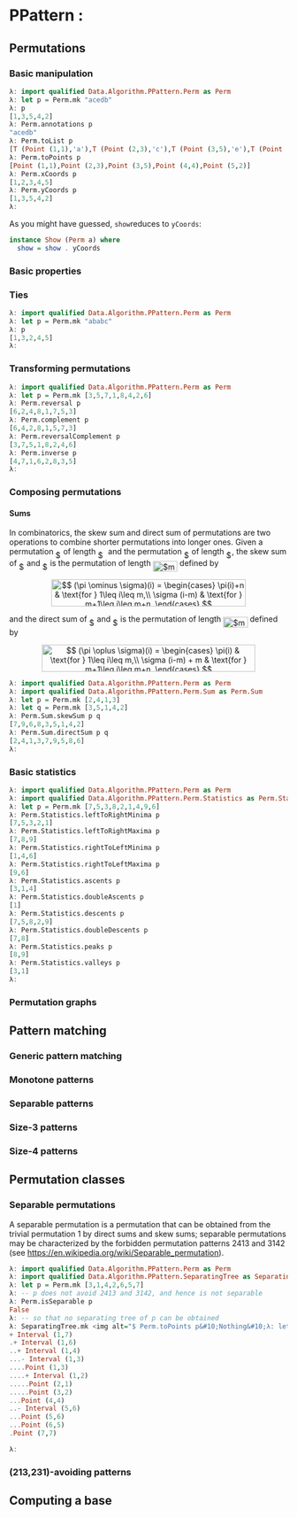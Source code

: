 # PPattern :

## Permutations

### Basic manipulation

```haskell
λ: import qualified Data.Algorithm.PPattern.Perm as Perm
λ: let p = Perm.mk "acedb"
λ: p
[1,3,5,4,2]
λ: Perm.annotations p
"acedb"
λ: Perm.toList p
[T (Point (1,1),'a'),T (Point (2,3),'c'),T (Point (3,5),'e'),T (Point (4,4),'d'),T (Point (5,2),'b')]
λ: Perm.toPoints p
[Point (1,1),Point (2,3),Point (3,5),Point (4,4),Point (5,2)]
λ: Perm.xCoords p
[1,2,3,4,5]
λ: Perm.yCoords p
[1,3,5,4,2]
λ:
```

As you might have guessed, `show`reduces to `yCoords`:

```haskell
instance Show (Perm a) where
  show = show . yCoords
```

### Basic properties


### Ties

```haskell
λ: import qualified Data.Algorithm.PPattern.Perm as Perm
λ: let p = Perm.mk "ababc"
λ: p
[1,3,2,4,5]
λ:
```

### Transforming permutations

```haskell
λ: import qualified Data.Algorithm.PPattern.Perm as Perm
λ: let p = Perm.mk [3,5,7,1,8,4,2,6]
λ: Perm.reversal p
[6,2,4,8,1,7,5,3]
λ: Perm.complement p
[6,4,2,8,1,5,7,3]
λ: Perm.reversalComplement p
[3,7,5,1,8,2,4,6]
λ: Perm.inverse p
[4,7,1,6,2,8,3,5]
λ:
```

### Composing permutations

#### Sums

In combinatorics, the skew sum and direct sum of permutations are two operations
to combine shorter permutations into longer ones. Given a permutation <img alt="$\pi$" src="https://rawgit.com/in	git@github.com:vialette/ppattern/None/svgs/f30fdded685c83b0e7b446aa9c9aa120.svg?invert_in_darkmode" align=middle width="9.922935000000003pt" height="14.102549999999994pt"/> of
length <img alt="$m$" src="https://rawgit.com/in	git@github.com:vialette/ppattern/None/svgs/0e51a2dede42189d77627c4d742822c3.svg?invert_in_darkmode" align=middle width="14.379255000000002pt" height="14.102549999999994pt"/> and the permutation <img alt="$\sigma$" src="https://rawgit.com/in	git@github.com:vialette/ppattern/None/svgs/8cda31ed38c6d59d14ebefa440099572.svg?invert_in_darkmode" align=middle width="9.945705000000002pt" height="14.102549999999994pt"/> of length <img alt="$n$" src="https://rawgit.com/in	git@github.com:vialette/ppattern/None/svgs/55a049b8f161ae7cfeb0197d75aff967.svg?invert_in_darkmode" align=middle width="9.830040000000002pt" height="14.102549999999994pt"/>, the skew sum of <img alt="$\pi$" src="https://rawgit.com/in	git@github.com:vialette/ppattern/None/svgs/f30fdded685c83b0e7b446aa9c9aa120.svg?invert_in_darkmode" align=middle width="9.922935000000003pt" height="14.102549999999994pt"/> and
<img alt="$\sigma$" src="https://rawgit.com/in	git@github.com:vialette/ppattern/None/svgs/8cda31ed38c6d59d14ebefa440099572.svg?invert_in_darkmode" align=middle width="9.945705000000002pt" height="14.102549999999994pt"/> is the permutation of length <img alt="$m + n$" src="https://rawgit.com/in	git@github.com:vialette/ppattern/None/svgs/bfc06c99d626d9ab5e6e152d22661507.svg?invert_in_darkmode" align=middle width="44.25267pt" height="19.10667000000001pt"/> defined by
<p align="center"><img alt="$$&#10;  (\pi \ominus \sigma)(i) =&#10;    \begin{cases}&#10;      \pi(i)+n     &amp; \text{for } 1\leq i\leq m,\\&#10;      \sigma (i-m) &amp; \text{for } m+1\leq i\leq m+n,&#10;    \end{cases}&#10;$$" src="https://rawgit.com/in	git@github.com:vialette/ppattern/None/svgs/66a478f811a8a009451d9ce715cb7654.svg?invert_in_darkmode" align=middle width="351.49454999999995pt" height="49.131389999999996pt"/></p>
and the direct sum of <img alt="$\pi$" src="https://rawgit.com/in	git@github.com:vialette/ppattern/None/svgs/f30fdded685c83b0e7b446aa9c9aa120.svg?invert_in_darkmode" align=middle width="9.922935000000003pt" height="14.102549999999994pt"/> and <img alt="$\sigma$" src="https://rawgit.com/in	git@github.com:vialette/ppattern/None/svgs/8cda31ed38c6d59d14ebefa440099572.svg?invert_in_darkmode" align=middle width="9.945705000000002pt" height="14.102549999999994pt"/> is the permutation of length <img alt="$m + n$" src="https://rawgit.com/in	git@github.com:vialette/ppattern/None/svgs/bfc06c99d626d9ab5e6e152d22661507.svg?invert_in_darkmode" align=middle width="44.25267pt" height="19.10667000000001pt"/>
defined by
<p align="center"><img alt="$$&#10;  (\pi \oplus \sigma)(i) =&#10;    \begin{cases}&#10;      \pi(i)           &amp; \text{for } 1\leq i\leq m,\\&#10;      \sigma (i-m) + m &amp; \text{for } m+1\leq i\leq m+n,&#10;    \end{cases}&#10;$$" src="https://rawgit.com/in	git@github.com:vialette/ppattern/None/svgs/aaa02c9a0490ab0ca7cafc91084a2aba.svg?invert_in_darkmode" align=middle width="386.01914999999997pt" height="49.131389999999996pt"/></p>

```haskell
λ: import qualified Data.Algorithm.PPattern.Perm as Perm
λ: import qualified Data.Algorithm.PPattern.Perm.Sum as Perm.Sum
λ: let p = Perm.mk [2,4,1,3]
λ: let q = Perm.mk [3,5,1,4,2]
λ: Perm.Sum.skewSum p q
[7,9,6,8,3,5,1,4,2]
λ: Perm.Sum.directSum p q
[2,4,1,3,7,9,5,8,6]
λ:
```

### Basic statistics

```haskell
λ: import qualified Data.Algorithm.PPattern.Perm as Perm
λ: import qualified Data.Algorithm.PPattern.Perm.Statistics as Perm.Statistics
λ: let p = Perm.mk [7,5,3,8,2,1,4,9,6]
λ: Perm.Statistics.leftToRightMinima p
[7,5,3,2,1]
λ: Perm.Statistics.leftToRightMaxima p
[7,8,9]
λ: Perm.Statistics.rightToLeftMinima p
[1,4,6]
λ: Perm.Statistics.rightToLeftMaxima p
[9,6]
λ: Perm.Statistics.ascents p
[3,1,4]
λ: Perm.Statistics.doubleAscents p
[1]
λ: Perm.Statistics.descents p
[7,5,8,2,9]
λ: Perm.Statistics.doubleDescents p
[7,8]
λ: Perm.Statistics.peaks p
[8,9]
λ: Perm.Statistics.valleys p
[3,1]
λ:
```

### Permutation graphs

## Pattern matching

### Generic pattern matching

### Monotone patterns

### Separable patterns

### Size-3 patterns

### Size-4 patterns

## Permutation classes

### Separable permutations

A separable permutation is a permutation that can be obtained from the trivial
permutation 1 by direct sums and skew sums;
separable permutations may be characterized by the forbidden permutation patterns
2413 and 3142
(see <https://en.wikipedia.org/wiki/Separable_permutation>).

```haskell
λ: import qualified Data.Algorithm.PPattern.Perm as Perm
λ: import qualified Data.Algorithm.PPattern.SeparatingTree as SeparatingTree
λ: let p = Perm.mk [3,1,4,2,6,5,7]
λ: -- p does not avoid 2413 and 3142, and hence is not separable
λ: Perm.isSeparable p                  
False
λ: -- so that no separating tree of p can be obtained
λ: SeparatingTree.mk <img alt="$ Perm.toPoints p&#10;Nothing&#10;λ: let q = Perm.mk [3,1,2,4,6,5,7]&#10;λ: Perm.isSeparable q                             -- q does avoid 2413 and 3142, and hence is separable&#10;True&#10;λ: import Data.Maybe&#10;λ: fromJust . SeparatingTree.mk $" src="https://rawgit.com/in	git@github.com:vialette/ppattern/None/svgs/c7be5bdfada4253d65cf69b07d4cdacb.svg?invert_in_darkmode" align=middle width="1011.5407499999999pt" height="45.82083000000002pt"/> Perm.toPoints q -- so that a separating tree of q can be obtained
+ Interval (1,7)
.+ Interval (1,6)
..+ Interval (1,4)
...- Interval (1,3)
....Point (1,3)
....+ Interval (1,2)
.....Point (2,1)
.....Point (3,2)
...Point (4,4)
..- Interval (5,6)
...Point (5,6)
...Point (6,5)
.Point (7,7)

λ:
```

### (213,231)-avoiding patterns

## Computing a base
